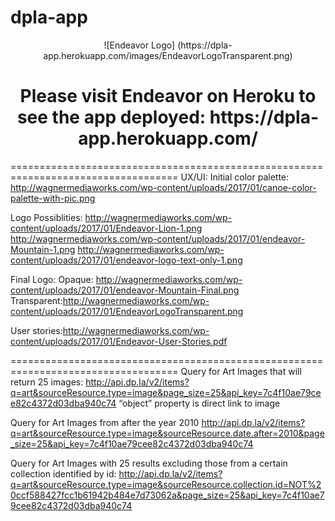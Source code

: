 # dpla-app
<center>![Endeavor Logo] (https://dpla-app.herokuapp.com/images/EndeavorLogoTransparent.png)</center>
<center><h1>Please visit Endeavor on Heroku to see the app deployed: https://dpla-app.herokuapp.com/</h1></center>

===================================================================================
UX/UI:
Initial color palette: http://wagnermediaworks.com/wp-content/uploads/2017/01/canoe-color-palette-with-pic.png

Logo Possiblities:
http://wagnermediaworks.com/wp-content/uploads/2017/01/Endeavor-Lion-1.png
http://wagnermediaworks.com/wp-content/uploads/2017/01/endeavor-Mountain-1.png
http://wagnermediaworks.com/wp-content/uploads/2017/01/endeavor-logo-text-only-1.png

Final Logo:
Opaque: http://wagnermediaworks.com/wp-content/uploads/2017/01/endeavor-Mountain-Final.png
Transparent:http://wagnermediaworks.com/wp-content/uploads/2017/01/EndeavorLogoTransparent.png

User stories:http://wagnermediaworks.com/wp-content/uploads/2017/01/Endeavor-User-Stories.pdf

===================================================================================
Query for Art Images that will return 25 images:
http://api.dp.la/v2/items?q=art&sourceResource.type=image&page_size=25&api_key=7c4f10ae79cee82c4372d03dba940c74
“object” property is direct link to image

Query for Art Images from after the year 2010
http://api.dp.la/v2/items?q=art&sourceResource.type=image&sourceResource.date.after=2010&page_size=25&api_key=7c4f10ae79cee82c4372d03dba940c74

Query for Art Images with 25 results excluding those from a certain collection identified by id:
http://api.dp.la/v2/items?q=art&sourceResource.type=image&sourceResource.collection.id=NOT%20ccf588427fcc1b61942b484e7d73062a&page_size=25&api_key=7c4f10ae79cee82c4372d03dba940c74

